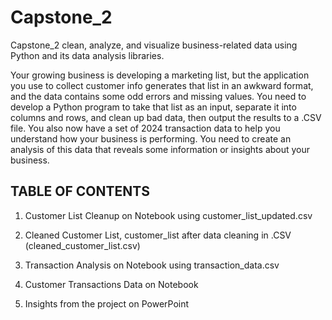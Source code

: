 # Capstone_2

Capstone_2 clean, analyze, and visualize business-related data using Python and its data analysis libraries.

Your growing business is developing a marketing list, but the application you use to collect
customer info generates that list in an awkward format, and the data contains some odd errors
and missing values. You need to develop a Python program to take that list as an input, separate it
into columns and rows, and clean up bad data, then output the results to a .CSV file.
You also now have a set of 2024 transaction data to help you understand how your business is
performing. You need to create an analysis of this data that reveals some information or insights
about your business.

## TABLE OF CONTENTS

1. Customer List Cleanup on Notebook using customer_list_updated.csv

2. Cleaned Customer List, customer_list after data cleaning in .CSV (cleaned_customer_list.csv)

3. Transaction Analysis on Notebook using transaction_data.csv

4. Customer Transactions Data on Notebook

5. Insights from the project on PowerPoint
